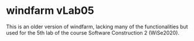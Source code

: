 # windfarm vLab05
This is an older version of windfarm, lacking many of the functionalities but used for the 5th lab of the course Software Construction 2 (WiSe2020).